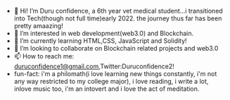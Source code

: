 - 👋 Hi! I’m Duru confidence, a 6th year vet medical student...i transitioned into Tech(though not full time)early 2022. the journey thus far has been pretty amaazing!
- 👀 I’m interested in web development(web3.0) and Blockchain.
- 🌱 I’m currently learning HTML,CSS, JavaScript and Solidity!
- 💞️ I’m looking to collaborate on Blockchain related projects and web3.0
- 📫 How to reach me: duruconfidence1@gmail.com,Twitter:Duruconfidence2!
- fun-fact:  i'm a philomath(i love learning new things constantly, i'm not any way restricted to my college major), i love reading, i write a lot, inlove music too, i'm an intovert and i love the act of meditation.

<!---
Duruconfidence001/Duruconfidence001 is a ✨ special ✨ repository because its `README.md` (this file) appears on your GitHub profile.
You can click the Preview link to take a look at your changes.
--->
